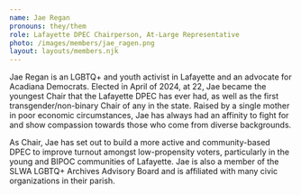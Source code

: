 ```yaml
---
name: Jae Regan
pronouns: they/them
role: Lafayette DPEC Chairperson, At-Large Representative
photo: /images/members/jae_ragen.png
layout: layouts/members.njk
---
```


Jae Regan is an LGBTQ+ and youth activist in Lafayette and an advocate for Acadiana Democrats. Elected in April of 2024, at 22, Jae became the youngest Chair that the Lafayette DPEC has ever had, as well as the first transgender/non-binary Chair of any in the state. Raised by a single mother in poor economic circumstances, Jae has always had an affinity to fight for and show compassion towards those who come from diverse backgrounds.

As Chair, Jae has set out to build a more active and community-based DPEC to improve turnout amongst low-propensity voters, particularly in the young and BIPOC communities of Lafayette. Jae is also a member of the SLWA LGBTQ+ Archives Advisory Board and is affiliated with many civic organizations in their parish.
